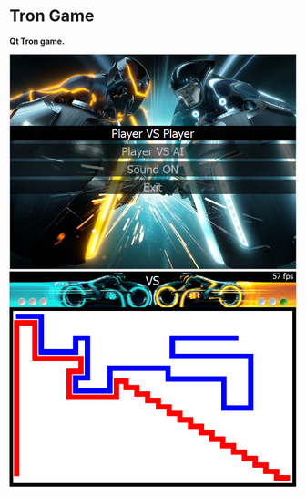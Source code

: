 # Tron Game
**Qt Tron game.**

![Alt text](menu.png?raw=true "Menu")
![Alt text](game.png?raw=true "Game")
